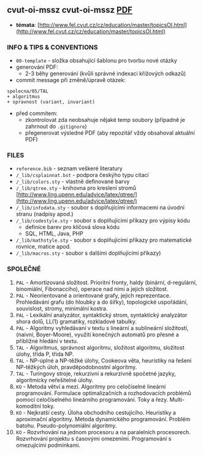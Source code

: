 cvut-oi-mssz cvut-oi-mssz [PDF](https://github.com/vlcekmi3/cvut-oi-mssz/blob/master/oi-magistr.pdf?raw=true)
-------------

* __témata__: [http://www.fel.cvut.cz/cz/education/master/topicsOI.html](http://www.fel.cvut.cz/cz/education/master/topicsOI.html)

### INFO & TIPS & CONVENTIONS
* `00-template` - složka obsahující šablonu pro tvorbu nové otázky
* generování PDF:
  * 2-3 běhy generování (kvůli správné indexaci křížových odkazů)
* commit message při změně/úpravě otázek:
```
spolecna/05/TAL
+ algoritmus
+ spravnost (variant, invariant)
```
* před commitem:
  * zkontrolovat zda neobsahuje nějaké temp soubory (případně je zahrnout do `.gitignore`)
  * přegenerovat výsledné PDF (aby repozitář vždy obsahoval aktuální PDF)

### FILES
* `reference.bib` - seznam veškeré literatury
* `/_lib/csplainnat.bst` - podpora českýho typu citací
* `/_lib/colors.sty` - vlastně definované barvy
* `/_lib/qtree.sty` - knihovna pro kreslení stromů [http://www.ling.upenn.edu/advice/latex/qtree/](http://www.ling.upenn.edu/advice/latex/qtree/)
* `/_lib/infodata.sty` - soubor s doplňujícími informacemi na úvodní stranu (nadpisy apod.)
* `/_lib/codestyle.sty` - soubor s doplňujícími příkazy pro výpisy kódu
  * definice barev pro klíčová slova kódu
  * SQL, HTML, Java, PHP
* `/_lib/mathstyle.sty` - soubor s doplňujícími příkazy pro matematické rovnice, matice apod.
* `/_lib/macros.sty` - soubor s dalšími doplňujícími příkazy)

### SPOLEČNÉ
01. `PAL` - Amortizovaná složitost. Prioritní fronty, haldy (binární, d-regulární, binomiální, Fibonacciho), operace nad nimi a jejich složitost.
02. `PAL` - Neorientované a orientované grafy, jejich reprezentace. Prohledávání grafu (do hloubky a do šířky), topologické uspořádání, souvislost, stromy, minimální kostra.
03. `PAL` - Lexikální analyzátor, syntaktický strom, syntaktický analyzátor shora dolů, LL(1) gramatiky, rozkladové tabulky.
04. `PAL` - Algoritmy vyhledávaní v textu s lineární a sublineární složitostí, (naivní, Boyer-Moore), využití konečných automatů pro přesné a přibližné hledání v textu.
05. `TAL` - Algoritmus, správnost algoritmu, složitost algoritmu, složitost úlohy, třída P, třída NP.
06. `TAL` - NP-úplné a NP-těžké úlohy, Cookeova věta, heuristiky na řešení NP-těžkých úloh, pravděpodobnostní algoritmy.
07. `TAL` - Turingovy stroje, rekurzivní a rekurzivně spočetné jazyky, algoritmicky neřešitelné úlohy.
08. `KO` - Metoda větví a mezí. Algoritmy pro celočíselné lineární programování. Formulace optimalizačních a rozhodovacích problémů pomocí celočíselného lineárního programování. Toky a řezy. Multi-komoditní toky.
09. `KO` - Nejkratší cesty. Úloha obchodního cestujícího. Heuristiky a aproximační algoritmy. Metoda dynamického programování. Problém batohu. Pseudo-polynomiální algoritmy.
10. `KO` - Rozvrhování na jednom procesoru a na paralelních procesorech. Rozvrhování projektu s časovými omezeními. Programování s omezujícími podmínkami.
